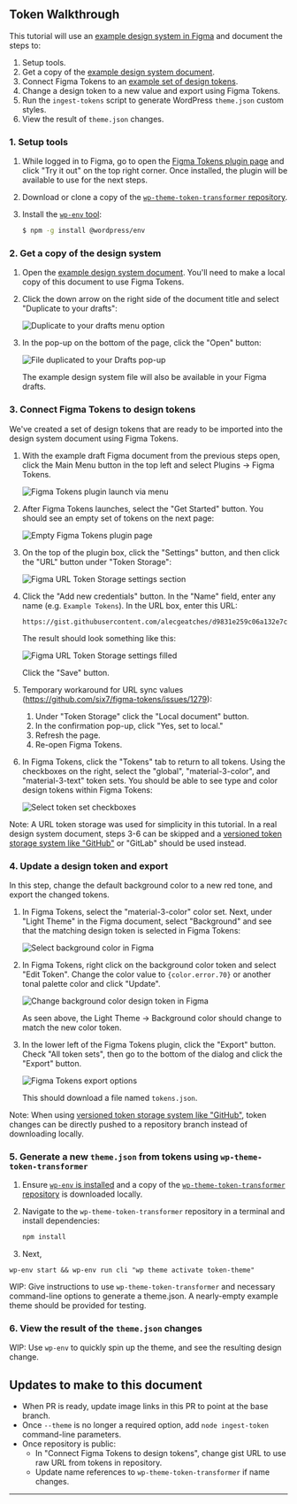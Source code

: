 ## Token Walkthrough

This tutorial will use an [example design system in Figma][example-figma-document] and document the steps to:

1. Setup tools.
2. Get a copy of the [example design system document][example-figma-document].
3. Connect Figma Tokens to an [example set of design tokens][example-tokens].
4. Change a design token to a new value and export using Figma Tokens.
5. Run the `ingest-tokens` script to generate WordPress `theme.json` custom styles.
6. View the result of `theme.json` changes.

### 1. Setup tools

1. While logged in to Figma, go to open the [Figma Tokens plugin page][figma-tokens-plugin] and click "Try it out" on the top right corner. Once installed, the plugin will be available to use for the next steps.

2. Download or clone a copy of the [`wp-theme-token-transformer` repository][repository-link].

3. Install the [`wp-env` tool][wp-env-documentation]:

    ```bash
    $ npm -g install @wordpress/env
    ```

### 2. Get a copy of the design system

1. Open the [example design system document][example-figma-document]. You'll need to make a local copy of this document to use Figma Tokens.

2. Click the down arrow on the right side of the document title and select "Duplicate to your drafts":

    ![Duplicate to your drafts menu option][gif-duplicate-to-drafts]

3. In the pop-up on the bottom of the page, click the "Open" button:

    ![File duplicated to your Drafts pop-up][image-open-duplicate]

    The example design system file will also be available in your Figma drafts.

### 3. Connect Figma Tokens to design tokens

We've created a set of design tokens that are ready to be imported into the design system document using Figma Tokens.

1. With the example draft Figma document from the previous steps open, click the Main Menu button in the top left and select Plugins -> Figma Tokens.

    ![Figma Tokens plugin launch via menu][image-open-figma-tokens]

2. After Figma Tokens launches, select the "Get Started" button. You should see an empty set of tokens on the next page:

    ![Empty Figma Tokens plugin page][image-figma-tokens-empty]

3. On the top of the plugin box, click the "Settings" button, and then click the "URL" button under "Token Storage":

    ![Figma URL Token Storage settings section][image-figma-tokens-settings-url]

4. Click the "Add new credentials" button. In the "Name" field, enter any name (e.g. `Example Tokens`). In the URL box, enter this URL:

    ```
    https://gist.githubusercontent.com/alecgeatches/d9831e259c06a132e7c7ab9cb52e9454/raw/223b6559f1bd4574bb76115d67996ea1612fe1db/tokens.json
    ```

    The result should look something like this:

    ![Figma URL Token Storage settings filled][image-figma-url-credentials]

    Click the "Save" button.

5. Temporary workaround for URL sync values (https://github.com/six7/figma-tokens/issues/1279):

    1. Under "Token Storage" click the "Local document" button.
    2. In the confirmation pop-up, click "Yes, set to local."
    3. Refresh the page.
    4. Re-open Figma Tokens.

6. In Figma Tokens, click the "Tokens" tab to return to all tokens. Using the checkboxes on the right, select the "global", "material-3-color", and "material-3-text" token sets. You should be able to see type and color design tokens within Figma Tokens:

    ![Select token set checkboxes][gif-figma-token-sets]

Note: A URL token storage was used for simplicity in this tutorial. In a real design system document, steps 3-6 can be skipped and a [versioned token storage system like "GitHub"][figma-tokens-docs-github] or "GitLab" should be used instead.

### 4. Update a design token and export

In this step, change the default background color to a new red tone, and export the changed tokens.

1. In Figma Tokens, select the "material-3-color" color set. Next, under "Light Theme" in the Figma document, select "Background" and see that the matching design token is selected in Figma Tokens:

    ![Select background color in Figma][gif-select-background-token]

2. In Figma Tokens, right click on the background color token and select "Edit Token". Change the color value to `{color.error.70}` or another tonal palette color and click "Update".

    ![Change background color design token in Figma][gif-change-background-token]

    As seen above, the Light Theme -> Background color should change to match the new color token.

3. In the lower left of the Figma Tokens plugin, click the "Export" button. Check "All token sets", then go to the bottom of the dialog and click the "Export" button.

    ![Figma Tokens export options][image-figma-tokens-export]

    This should download a file named `tokens.json`.

Note: When using [versioned token storage system like "GitHub"][figma-tokens-docs-github], token changes can be directly pushed to a repository branch instead of downloading locally.

### 5. Generate a new `theme.json` from tokens using `wp-theme-token-transformer`

1. Ensure [`wp-env` is installed][wp-env-documentation] and a copy of the [`wp-theme-token-transformer` repository][repository-link] is downloaded locally.
2. Navigate to the `wp-theme-token-transformer` repository in a terminal and install dependencies:

    ```bash
    npm install
    ```

3. Next,

```
wp-env start && wp-env run cli "wp theme activate token-theme"
```

WIP: Give instructions to use `wp-theme-token-transformer` and necessary command-line options to generate a theme.json. A nearly-empty example theme should be provided for testing.

### 6. View the result of the `theme.json` changes

WIP: Use `wp-env` to quickly spin up the theme, and see the resulting design change.

## Updates to make to this document

- When PR is ready, update image links in this PR to point at the base branch.
- Once `--theme` is no longer a required option, add `node ingest-token` command-line parameters.
- Once repository is public:
    - In "Connect Figma Tokens to design tokens", change gist URL to use raw URL from tokens in repository.
    - Update name references to `wp-theme-token-transformer` if name changes.

---

[example-figma-document]: https://www.figma.com/file/5NZf8UfaZCPhcZRTjpRfmX/Material-3-Design-Kit---Figma-Tokens-Example?node-id=49823%3A12142
[example-tokens-raw]: https://gist.githubusercontent.com/alecgeatches/d9831e259c06a132e7c7ab9cb52e9454/raw/5cbe4d2796341b6c29acdf7a135f571fc6674cda/tokens.json
[example-tokens]: https://gist.github.com/alecgeatches/d9831e259c06a132e7c7ab9cb52e9454
[figma-tokens-docs-github]: https://docs.figmatokens.com/sync/github
[figma-tokens-plugin]: https://www.figma.com/community/plugin/843461159747178978
[gif-change-background-token]: /../add/example-token-walkthrough/docs/design-tokens-example/assets/change-background-token.gif
[gif-duplicate-to-drafts]: /../add/example-token-walkthrough/docs/design-tokens-example/assets/duplicate-to-drafts.gif
[gif-figma-token-sets]: /../add/example-token-walkthrough/docs/design-tokens-example/assets/figma-token-sets.gif
[gif-select-background-token]: /../add/example-token-walkthrough/docs/design-tokens-example/assets/select-background-token.gif
[image-figma-tokens-empty]: /../add/example-token-walkthrough/docs/design-tokens-example/assets/figma-tokens-empty.png
[image-figma-tokens-export]: /../add/example-token-walkthrough/docs/design-tokens-example/assets/figma-tokens-export.png
[image-figma-tokens-settings-url]: /../add/example-token-walkthrough/docs/design-tokens-example/assets/figma-tokens-settings-url.png
[image-figma-url-credentials]: /../add/example-token-walkthrough/docs/design-tokens-example/assets/figma-url-credentials.png
[image-open-duplicate]: /../add/example-token-walkthrough/docs/design-tokens-example/assets/duplicated-document-open.png
[image-open-figma-tokens]: /../add/example-token-walkthrough/docs/design-tokens-example/assets/open-figma-tokens.png
[repository-link]: https://github.com/Automattic/wp-theme-token-transformer
[wp-env-documentation]: https://developer.wordpress.org/block-editor/reference-guides/packages/packages-env/
